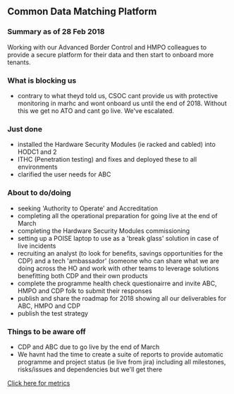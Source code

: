 ## Common Data Matching Platform

### Summary as of 28 Feb 2018
Working with our Advanced Border Control and HMPO colleagues to provide a secure platform for their data and then start to onboard more tenants.

### What is blocking us
- contrary to what theyd told us, CSOC cant provide us with protective monitoring in marhc and wont onboard us until the end of 2018. Without this we get no ATO and cant go live. We've escalated.

### Just done
- installed the Hardware Security Modules (ie racked and cabled) into HODC1 and 2
- ITHC (Penetration testing) and fixes and deployed these to all environments
- clarified the user needs for ABC

### About to do/doing
- seeking 'Authority to Operate' and Accreditation
- completing all the operational preparation for going live at the end of March
- completing the Hardware Security Modules commissioning
- setting up a POISE laptop to use as a 'break glass' solution in case of live incidents
- recruiting an analyst (to look for benefits, savings opportunities for the CDP) and a tech 'ambassador' (someone who can share what we are doing across the HO and work with other teams to leverage solutions benefitting both CDP and their own products
- complete the programme health check questionairre and invite ABC, HMPO and CDP folk to submit their responses
- publish and share the roadmap for 2018 showing all our deliverables for ABC, HMPO and CDP
- publish the test strategy

### Things to be aware off
 - CDP and ABC due to go live by the end of March
 - We havnt had the time to create a suite of reports to provide automatic programme and project status (ie live from jira) including all milestones, risks/issues and dependencies but we'll get there

 
[Click here for metrics](metrics2.html)
